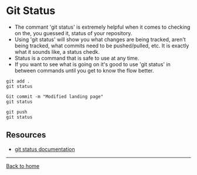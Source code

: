 # Git Status
- The commant 'git status' is extremely helpful when it comes to checking on the, you guessed it, status of your repository.
- Using 'git status' will show you what changes are being tracked, aren't being tracked, what commits need to be pushed/pulled, etc. It is exactly what it sounds like, a status chedk.
- Status is a command that is safe to use at any time.
- If you want to see what is going on it's good to use 'git status' in between commands until you get to know the flow better.
```
git add .
git status

Git commit -m "Modified landing page"
git status

git push
git status
```
## Resources
- [git status documentation](https://git-scm.com/docs/git-status)
---
[Back to home](..Readme.md)